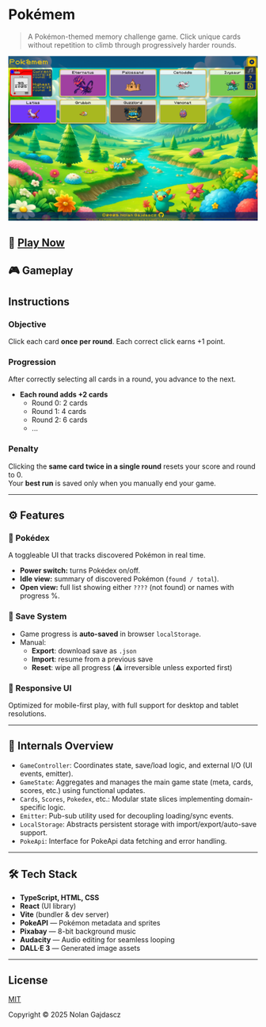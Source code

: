 # Pokémem

> A Pokémon-themed memory challenge game. Click unique cards without repetition
> to climb through progressively harder rounds.

![Pokémem gameplay screenshot](./.github/imgs/main.png)

## 🔗 [**Play Now**](https://gajdascz.github.io/Pokemem/)

## 🎮 Gameplay

## Instructions

### Objective

Click each card **once per round**. Each correct click earns +1 point.

### Progression

After correctly selecting all cards in a round, you advance to the next.

- **Each round adds +2 cards**
  - Round 0: 2 cards
  - Round 1: 4 cards
  - Round 2: 6 cards
  - ...

### Penalty

Clicking the **same card twice in a single round** resets your score and round
to 0.  
Your **best run** is saved only when you manually end your game.

---

## ⚙️ Features

### 📖 Pokédex

A toggleable UI that tracks discovered Pokémon in real time.

- **Power switch:** turns Pokédex on/off.
- **Idle view:** summary of discovered Pokémon (`found / total`).
- **Open view:** full list showing either `????` (not found) or names with
  progress %.

### 💾 Save System

- Game progress is **auto-saved** in browser `localStorage`.
- Manual:
  - **Export**: download save as `.json`
  - **Import**: resume from a previous save
  - **Reset**: wipe all progress (⚠️ irreversible unless exported first)

### 📱 Responsive UI

Optimized for mobile-first play, with full support for desktop and tablet
resolutions.

---

## 🧠 Internals Overview

- `GameController`: Coordinates state, save/load logic, and external I/O (UI
  events, emitter).
- `GameState`: Aggregates and manages the main game state (meta, cards, scores,
  etc.) using functional updates.
- `Cards`, `Scores`, `Pokedex`, etc.: Modular state slices implementing
  domain-specific logic.
- `Emitter`: Pub-sub utility used for decoupling loading/sync events.
- `LocalStorage`: Abstracts persistent storage with import/export/auto-save
  support.
- `PokeApi`: Interface for PokeApi data fetching and error handling.

---

## 🛠️ Tech Stack

- **TypeScript, HTML, CSS**
- **React** (UI library)
- **Vite** (bundler & dev server)
- **PokeAPI** — Pokémon metadata and sprites
- **Pixabay** — 8-bit background music
- **Audacity** — Audio editing for seamless looping
- **DALL·E 3** — Generated image assets

---

## License

[MIT](./LICENSE)

Copyright © 2025 Nolan Gajdascz
